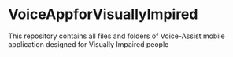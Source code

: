 # VoiceAppforVisuallyImpired
This repository contains all files and folders of Voice-Assist mobile application designed for Visually Impaired people
